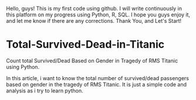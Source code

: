 Hello, guys! This is my first code using github. I will write continuously in this platform on my progress using Python, R, SQL.
I hope you guys enjoy it, and let me know if there are any corrections. Thank You, and Let's Start!

# Total-Survived-Dead-in-Titanic
Count total Survived/Dead Based on Gender in Tragedy of RMS Titanic using Python.

In this article, i want to know the total number of survived/dead passengers based on gender in the tragedy of RMS Titanic.
It is just a simple code and analysis as i try to learn python.
